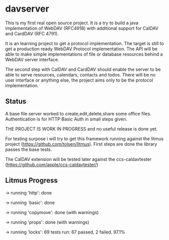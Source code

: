 # davserver

This is my first real open source project. It is a try to build a java implementation of WebDAV (RFC4918) with additional support for CalDAV and CardDAV (RFC 4791). 

It is an learning project to get a protocol implementation. The target is still to get a production ready WebDAV Protocol implementation. The API will be able to make simple implementations of file or database resources behind a WebDAV server interface. 

The second step with CalDAV and CardDAV should enable the server to be able to serve resources, calendars, contacts and todos. There will be no user interface or anything else, the project aims only to be the protocol implementation. 

## Status 

A base file server worked to create,edit,delete,share some office files. Authentication is for HTTP Basic Auth in small steps given.  
 
THE PROJECT IS WORK IN PROGRESS and no useful release is done yet.

For testing surpose i will try to get this framework running against the litmus project (https://github.com/tolsen/litmus). First steps are done the library passes the base tests.

The CalDAV extension will be tested later against the ccs-caldavtester (https://github.com/apple/ccs-caldavtester/)

## Litmus Progress

-> running 'http': done

-> running `basic': done 

-> running 'copymove': done (with warnings)

-> running 'props': done (with warnings)

-> running 'locks': 69 tests run: 67 passed, 2 failed. 97.1%
